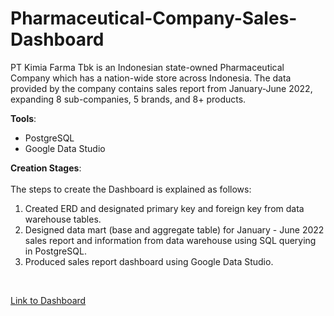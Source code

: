 # Pharmaceutical-Company-Sales-Dashboard
PT Kimia Farma Tbk is an Indonesian state-owned Pharmaceutical Company which has a nation-wide store across Indonesia. The data provided by the company contains sales report from January-June 2022, expanding 8 sub-companies, 5 brands, and 8+ products.

**Tools**: 
* PostgreSQL
* Google Data Studio

**Creation Stages**: <br>
<br>
The steps to create the Dashboard is explained as follows:
1. Created ERD and designated primary key and foreign key from data warehouse tables.
2. Designed data mart (base and aggregate table) for January - June 2022 sales report and information from data warehouse using SQL querying in PostgreSQL.
3. Produced sales report dashboard using Google Data Studio.

<br>

[Link to Dashboard](https://lookerstudio.google.com/u/0/reporting/4db84a1c-e70e-4b4c-8ae3-f22969f2aa08/page/6LQ9C)


